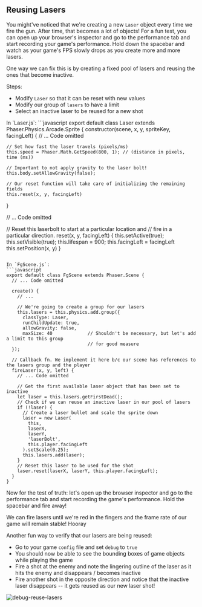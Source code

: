 ## Reusing Lasers

You might've noticed that we're creating a new `Laser` object every time we fire the gun. After time, that becomes a lot of objects! For a fun test, you can open up your browser's inspector and go to the performance tab and start recording your game's performance. Hold down the spacebar and watch as your game's FPS slowly drops as you create more and more lasers.

One way we can fix this is by creating a fixed pool of lasers and reusing the ones that become inactive.

Steps:
- Modify `Laser` so that it can be reset with new values
- Modify our group of `lasers` to have a limit
- Select an inactive laser to be reused for a new shot


<hint title="Solution">
In `Laser.js`:
```javascript
export default class Laser extends Phaser.Physics.Arcade.Sprite {
  constructor(scene, x, y, spriteKey, facingLeft) {
    // ... Code omitted

    // Set how fast the laser travels (pixels/ms)
    this.speed = Phaser.Math.GetSpeed(800, 1); // (distance in pixels, time (ms))

    // Important to not apply gravity to the laser bolt!
    this.body.setAllowGravity(false);

    // Our reset function will take care of initializing the remaining fields
    this.reset(x, y, facingLeft)
  }

  // ... Code omitted

  // Reset this laserbolt to start at a particular location and
  // fire in a particular direction.
  reset(x, y, facingLeft) {
    this.setActive(true);
    this.setVisible(true);
    this.lifespan = 900;
    this.facingLeft = facingLeft
    this.setPosition(x, y)
  }
```

In `FgScene.js`:
```javascript
export default class FgScene extends Phaser.Scene {
  // ... Code omitted

  create() {
    // ...

    // We're going to create a group for our lasers
    this.lasers = this.physics.add.group({
      classType: Laser,
      runChildUpdate: true,
      allowGravity: false,
      maxSize: 40             // Shouldn't be necessary, but let's add a limit to this group
                              // for good measure
  });

  // Callback fn. We implement it here b/c our scene has references to the lasers group and the player
  fireLaser(x, y, left) {
    // ... Code omitted

    // Get the first available laser object that has been set to inactive
    let laser = this.lasers.getFirstDead();
    // Check if we can reuse an inactive laser in our pool of lasers
    if (!laser) {
      // Create a laser bullet and scale the sprite down
      laser = new Laser(
        this,
        laserX,
        laserY,
        'laserBolt',
        this.player.facingLeft
      ).setScale(0.25);
      this.lasers.add(laser);
    }
    // Reset this laser to be used for the shot
    laser.reset(laserX, laserY, this.player.facingLeft);
  }
}
```
</hint>

Now for the test of truth: let's open up the browser inspector and go to the performance tab and start recording the game's performance. Hold the spacebar and fire away!

<hint title="What happens?">
We can fire lasers until we're red in the fingers and the frame rate of our game will remain stable! Hooray
</hint>

Another fun way to verify that our lasers are being reused:

- Go to your game `config` file and set `debug` to `true`
- You should now be able to see the bounding boxes of game objects while playing the game
- Fire a shot at the enemy and note the lingering outline of the laser as it hits the enemy and disappears / becomes inactive
- Fire another shot in the opposite direction and notice that the inactive laser disappears -- it gets reused as our new laser shot!

![debug-reuse-lasers](https://learndotresources.s3.amazonaws.com/workshop/5c05a8e36ed8580004fb944e/laser-pool-debug.gif)




